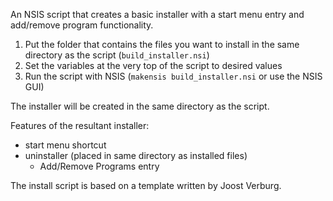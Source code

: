 An NSIS script that creates a basic installer with a start menu entry and add/remove program functionality.

1. Put the folder that contains the files you want to install in the same directory as the script (`build_installer.nsi`)
2. Set the variables at the very top of the script to desired values
3. Run the script with NSIS (`makensis build_installer.nsi` or use the NSIS GUI)

The installer will be created in the same directory as the script.

Features of the resultant installer:
- start menu shortcut
- uninstaller (placed in same directory as installed files)
    - Add/Remove Programs entry

The install script is based on a template written by Joost Verburg.